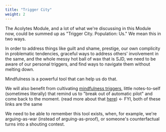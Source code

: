 ```yaml
---
title: "Trigger City"
weight: 2
---
```


The Acolytes Module, and a lot of what we're discussing in this Module now, could be summed up as "Trigger City. Population: Us." We mean this in two ways.

In order to address things like guilt and shame, prestige, our own complicity in problematic tendencies, graceful ways to address others' involvement in the same, and the whole messy hot ball of wax that is SJD, we need to be aware of our personal triggers, and find ways to navigate them without melting down.

Mindfulness is a powerful tool that can help us do that.

We will also benefit from cultivating [mindfulness triggers](https://www.wildmind.org/applied/daily-life/mindfulness-triggers), little notes-to-self (sometimes literally) that remind us to "break out of automatic pilot" and come back to the moment. (read more about that [here](https://www.wildmind.org/applied/daily-life/mindfulness-triggers)) <- FYI, both of these links are the same

We need to be able to remember this tool exists, when, for example, we're arguing-as-war (instead of arguing-as-proof), or someone's counterfactual turns into a shouting contest.
